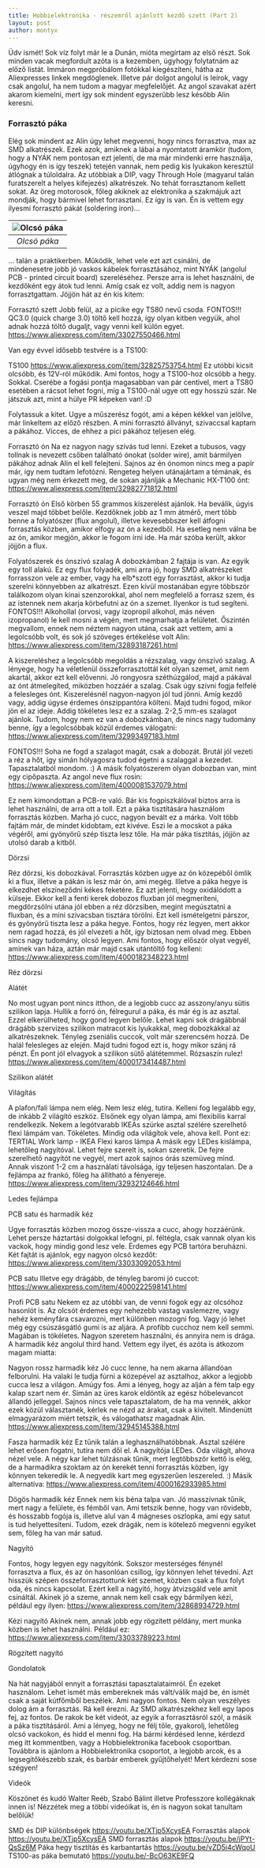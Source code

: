 ```yaml
---
title: Hobbielektronika - részemről ajánlott kezdő szett (Part 2)
layout: post
author: montyx
---
```

Üdv ismét!
Sok víz folyt már le a Dunán, mióta megírtam az első részt. Sok minden vacak megfordult azóta is a kezemben, úgyhogy folytatnám az előző listát. Immáron megpróbálom fotókkal kiegészíteni, hátha az Aliexpresses linkek megdöglenek. Illetve pár dolgot angolul is leírok, vagy csak angolul, ha nem tudom a magyar megfelelőjét. Az angol szavakat azért akarom kiemelni, mert így sok mindent egyszerűbb lesz később Alin keresni.


### Forrasztó páka

Elég sok mindent az Alin úgy lehet megvenni, hogy nincs forrasztva, max az SMD alkatrészek.
Ezek azok, amiknek a lábai a nyomtatott áramkör (tudom, hogy a NYÁK nem pontosan ezt jelenti, de ma már mindenki erre használja, úgyhogy én is így teszek) tetején vannak, nem pedig kis lyukakon keresztül átlógnak a túloldalra. Az utóbbiak a DIP, vagy Through Hole (magyarul talán furatszerelt a helyes kifejezés) alkatrészek.
No tehát forrasztanom kellett sokat. Az öreg motorosok, főleg akiknek az elektronika a szakmájuk azt mondják, hogy bármivel lehet forrasztani. Ez így is van. Én is vettem egy ilyesmi forrasztó pákát (soldering iron)...

| ![Olcsó páka](/docs/assets/electric-welder.webp) | 
|:--:| 
| *Olcsó páka* |

... talán a praktikerben. Működik, lehet vele ezt azt csinálni, de mindenesetre jobb jó vaskos kábelek forrasztásához, mint NYÁK (angolul PCB - printed circuit board) szereléséhez. Persze arra is lehet használni, de kezdőként egy átok tud lenni. Amíg csak ez volt, addig nem is nagyon forrasztgattam.
Jöjjön hát az én kis kitem:

Forrasztó szett
Jobb felül, az a picike egy TS80 nevű csoda.
FONTOS!!! QC3.0 (quick charge 3.0) töltő kell hozzá, így olyan kitben vegyük, ahol adnak hozzá töltő dugaljt, vagy venni kell külön egyet.
https://www.aliexpress.com/item/33027550466.html

Van egy évvel idősebb testvére is a TS100:

TS100
https://www.aliexpress.com/item/32825753754.html
Ez utóbbi kicsit olcsóbb, és 12V-ról működik. Ami fontos, hogy a TS100-hoz olcsóbb a hegy. Sokkal. Cserébe a fogási pontja magasabban van pár centivel, mert a TS80 esetében a rácsot lehet fogni, míg a TS100-nál ugye ott egy hosszú szár. Ne játszuk azt, mint a hülye PR képeken van! :D

Folytassuk a kitet. Ugye a műszerész fogót, ami a képen kékkel van jelölve, már linkeltem az előző részben. A mini forrasztó állványt, szivaccsal kaptam a pákához. Vicces, de ehhez a pici pákához teljesen elég.

Forrasztó ón
Na ez nagyon nagy szívás tud lenni. Ezeket a tubusos, vagy tollnak is nevezett csőben található ónokat (solder wire), amit bármilyen pákához adnak Alin el kell felejteni. Sajnos az én ónomon nincs meg a papír már, így nem tudtam lefotózni. Rengeteg helyen utánajártam a témának, és ugyan még nem érkezett meg, de sokan ajánlják a Mechanic HX-T100 ónt:
https://www.aliexpress.com/item/32982771812.html

Forrasztó ón
Első körben 55 grammos kiszerelést ajánlok. Ha beválik, úgyis veszel majd többet belőle. Kezdőknek jobb az 1 mm átmérő, mert több benne a folyatószer (flux angolul), illetve kevesebbszer kell átfogni forrasztás közben, amikor elfogy az ón a kezedből. Ha esetleg nem válna be az ón, amikor megjön, akkor le fogom írni ide. Ha már szóba került, akkor jöjjön a flux.

Folyatószerek és ónszívó szalag
A dobozkámban 2 fajtája is van. Az egyik egy toll alakú. Ez egy flux folyadék, ami arra jó, hogy SMD alkatrészeket forrasszon vele az ember, vagy ha elb*szott egy forrasztást, akkor ki tudja szerelni könnyebben az alkatrészt. Ezen kívül mostanában egyre többször találkozom olyan kínai szenzorokkal, ahol nem megfelelő a forrasz szem, és az istennek nem akarja körbefutni az ón a szemet. Ilyenkor is tud segíteni.
FONTOS!!! Alkohollal (orvosi, vagy izopropil alkohol, más néven izopropanol) le kell mosni a végén, mert megmarhatja a felületet. Őszintén megvallom, ennek nem néztem nagyon utána, csak azt vettem, ami a legolcsóbb volt, és sok jó szöveges értékelése volt Alin:
https://www.aliexpress.com/item/32893187261.html

A kiszereléshez a legolcsóbb megoldás a rézszalag, vagy ónszívó szalag. A lényege, hogy ha véletlenül összeforrasztottál két olyan szemet, amit nem akartál, akkor ezt kell elővenni. Jó rongyosra széthúzgálod, majd a pákával az ónt átmelegíted, miközben hozzáér a szalag. Csak úgy szívni fogja felfelé a felesleges ónt. Kiszerelésnél nagyon-nagyon jól tud jönni. Amíg kezdő vagy, addig úgyse érdemes ónszippantóra költeni. Majd tudni fogod, mikor jön el az ideje. Addig tökéletes lesz ez a szalag. 2-2,5 mm-es szalagot ajánlok. Tudom, hogy nem ez van a dobozkámban, de nincs nagy tudomány benne, így a legolcsóbbak közül érdemes válogatni:
https://www.aliexpress.com/item/32993497183.html

FONTOS!!! Soha ne fogd a szalagot magát, csak a dobozát. Brutál jól vezeti a réz a hőt, így simán hólyagosra tudod égetni a szalaggal a kezedet. Tapasztalatból mondom. :)
A másik folyatószerem olyan dobozban van, mint egy cipőpaszta. Az angol neve flux rosin:
https://www.aliexpress.com/item/4000081537079.html

Ez nem kimondottan a PCB-re való. Bár kis fogpiszkálóval biztos arra is lehet használni, de arra ott a toll. Ezt a páka tisztítására használom forrasztás közben. Marha jó cucc, nagyon bevált ez a márka. Volt több fajtám már, de mindet kidobtam, ezt kivéve. Eszi le a mocskot a páka végéről, ami gyönyörű szép tiszta lesz tőle. Ha már páka tisztítás, jöjjön az utolsó darab a kitből.


Dörzsi

Réz dörzsi, kis dobozkával. Forrasztás közben ugye az ón közepéből ömlik ki a flux, illetve a pákán is lesz már ón, ami megég. Illetve a páka hegye is elkezdhet elszíneződni kékes feketére. Ez azt jelenti, hogy oxidálódott a külseje. Ekkor kell a fenti kerek dobozos fluxban jól megmeríteni, megdörzsölni utána jól ebben a réz dörzsiben, megint megúsztatni a fluxban, és a mini szivacsban tisztára törölni. Ezt kell ismételgetni párszor, és gyönyörű tiszta lesz a páka hegye.
Fontos, hogy réz legyen, mert akkor nem ragad hozzá, és jól elvezeti a hőt, így biztosan nem olvad meg. Ebben sincs nagy tudomány, olcsó legyen. Ami fontos, hogy először olyat vegyél, aminek van háza, aztán már majd csak utántöltő fog kelleni:
https://www.aliexpress.com/item/4000182348223.html

Réz dörzsi


Alátét

No most ugyan pont nincs itthon, de a legjobb cucc az asszony/anyu sütis szilikon lapja. Hullik a forró ón, félregurul a páka, és már ég is az asztal. Ezzel elkerülheted, hogy gond legyen belőle. Lehet kapni sok drágábbnál drágább szervizes szilikon matracot kis lyukakkal, meg dobozkákkal az alkatrészeknek. Tényleg zseniális cuccok, volt már szerencsém hozzá. De halál felesleges az elején. Majd tudni fogod ezt is, hogy mikor szánj rá pénzt. Én pont jól elvagyok a szilikon sütő alátétemmel. Rózsaszín rulez!
https://www.aliexpress.com/item/4000173414487.html

Szilikon alátét


Világítás

A plafon/fali lámpa nem elég. Nem lesz elég, tutira. Kelleni fog legalább egy, de inkább 2 világító eszköz. Elsőnek egy olyan lámpa, ami flexibilis karral rendelkezik. Nekem a legótvarabb IKEAs szürke asztal szélére szerelhető flexi lámpám van. Tökéletes. Mindig oda világítok vele, ahova kell. Pont ez:
TERTIAL Work lamp - IKEA
Flexi karos lámpa
A másik egy LEDes kislámpa, lehetőleg nagyítóval. Lehet fejre szerelt is, sokan szeretik. De fejre szerelhető nagyítót ne vegyél, mert azok sajnos órás szemüveg mind. Annak viszont 1-2 cm a használati távolsága, így teljesen haszontalan. De a fejlámpa az frankó, főleg ha állítható a fényereje.
https://www.aliexpress.com/item/32932124646.html

Ledes fejlámpa


PCB satu és harmadik kéz

Ugye forrasztás közben mozog össze-vissza a cucc, ahogy hozzáérünk. Lehet persze háztartási dolgokkal lefogni, pl. féltégla, csak vannak olyan kis vackok, hogy mindig gond lesz vele. Érdemes egy PCB tartóra beruházni. Két fajtát is ajánlok, egy nagyon olcsó kezdőt:
https://www.aliexpress.com/item/33033092053.html

PCB satu
Illetve egy drágább, de tényleg baromi jó cuccot:
https://www.aliexpress.com/item/4000222598141.html

Profi PCB satu
Nekem ez az utóbbi van, de venni fogok egy az olcsóhoz hasonlót is. Az olcsót érdemes egy nehezebb vastag vaslemezre, vagy nehéz keményfára csavarozni, mert különben mozogni fog. Vagy jó lehet még egy csúszásgátló gumi is az aljára. A profibb cucchoz nem kell semmi. Magában is tökéletes. Nagyon szeretem használni, és annyira nem is drága.
A harmadik kéz angolul third hand. Vettem egy ilyet, és azóta is átkozom magam miatta:

Nagyon rossz harmadik kéz
Jó cucc lenne, ha nem akarna állandóan felborulni. Ha valaki le tudja fúrni a közepével az asztalhoz, akkor a legjobb cucca lesz a világon. Amúgy fos. Ami a lényeg, hogy az alján a fém talp egy kalap szart nem ér. Simán az üres karok eldöntik az egész hóbelevancot állandó jelleggel.
Sajnos nincs vele tapasztalatom, de ha ma vennék, akkor ezek közül választanék, kérlek ne nézd az árakat, csak a kivitelt. Mindenütt elmagyarázom miért tetszik, és válogathatsz magadnak Alin.
https://www.aliexpress.com/item/32945145388.html

Fasza harmadik kéz
Ez tűnik talán a leghasználhatóbbnak. Asztal szélére lehet erősen fogatni, tutira nem dől el. A nagyítója LEDes. Oda világít, ahova nézel vele. A négy kar lehet túlzásnak tűnik, mert legtöbbször kettő is elég, de a harmadikra szoktam az ón kerekét tenni forrasztás közben, így könnyen tekeredik le. A negyedik kart meg egyszerűen leszereled. :)
Másik alternatíva:
https://www.aliexpress.com/item/4000162933985.html

Dögös harmadik kéz
Ennek nem kis béna talpa van. Jó masszívnak tűnik, mert nagy a felülete, és fémből van. Ami tetszik benne, hogy van rövidebb, és hosszabb fogója is, illetve alul van 4 mágneses oszlopka, ami egy satut is tud helyettesíteni. Tudom, ezek drágák, nem is kötelező megvenni egyiket sem, főleg ha van már satud.


Nagyító

Fontos, hogy legyen egy nagyítónk. Sokszor mesterséges fénynél forrasztva a flux, és az ón hasonlóan csillog, így könnyen lehet tévedni. Azt hisszük szépen összeforrasztottunk két szemet, közben csak a flux folyt oda, és nincs kapcsolat. Ezért kell a nagyító, hogy átvizsgáld vele amit csináltál.
Akinek jó a szeme, annak nem kell csak egy bármilyen kézi, például egy ilyen:
https://www.aliexpress.com/item/32868934729.html

Kézi nagyító
Akinek nem, annak jobb egy rögzített példány, mert munka közben is lehet használni. Például ez:
https://www.aliexpress.com/item/33033789223.html

Rögzített nagyító


Gondolatok

Na hát nagyjából ennyit a forrasztási tapasztalataimról. Én ezeket használom. Lehet ismét más embereknek más vált/válik majd be, én ismét csak a saját kútfőmből beszélek. Ami nagyon fontos. Nem olyan veszélyes dolog ám a forrasztás. Rá kell érezni. Az SMD alkatrészekhez kell egy lapos fej, az fontos. De rakok be két videót, az egyik a forrasztásról szól, a másik a páka tisztításáról. Ami a lényeg, hogy ne félj tőle, gyakorolj, lehetőleg olcsó vackokon, és hidd el menni fog.
Ha bármi kérdésed lenne, kérdezd meg itt kommentben, vagy a Hobbielektronika facebook csoportban.
Továbbra is ajánlom a Hobbielektronika csoportot, a legjobb arcok, és a legsegítőkészebb szak, és barbár emberek gyűjtőhelyét! Mert kérdezni sose szégyen!


Videók 

Köszönet és kudó Walter Reéb, Szabó Bálint illetve Professzore kollégáknak innen is! Nézzétek meg a többi videóikat is, én is nagyon sokat tanultam belőlük!

SMD és DIP különbségek
https://youtu.be/XTjp5XcysEA
Forrasztás alapok
https://youtu.be/XTjp5XcysEA
SMD forrasztás alapok
https://youtu.be/jPYt-QsSz6M
Páka hegy tisztítás és karbantartás
https://youtu.be/vZD5i4cWqoU
TS100-as páka bemutató
https://youtu.be/-BcO63KE9FQ